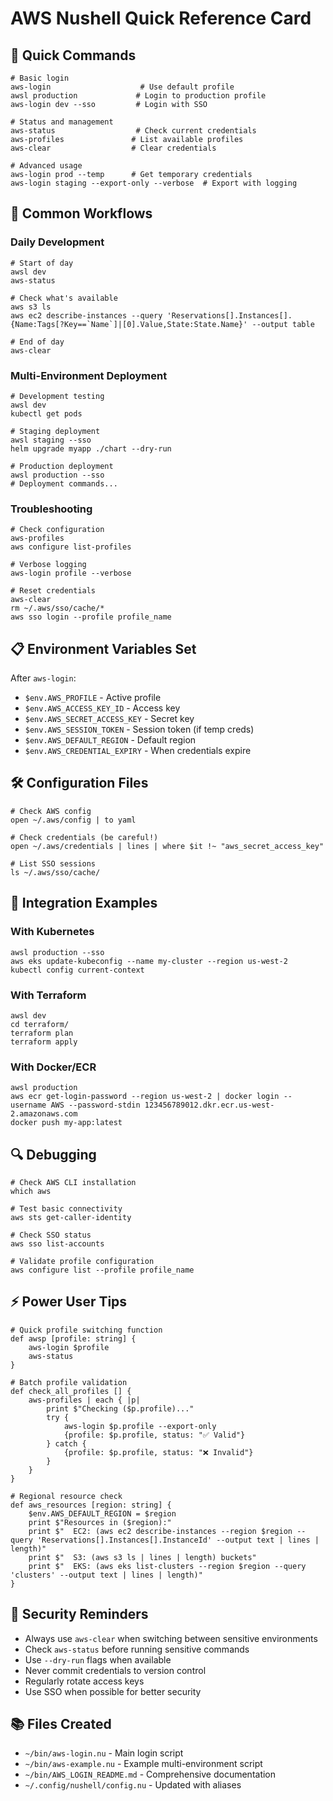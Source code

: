 # AWS Nushell Quick Reference Card

## 🚀 Quick Commands

```nu
# Basic login
aws-login                    # Use default profile
awsl production             # Login to production profile
aws-login dev --sso         # Login with SSO

# Status and management  
aws-status                  # Check current credentials
aws-profiles               # List available profiles
aws-clear                  # Clear credentials

# Advanced usage
aws-login prod --temp      # Get temporary credentials
aws-login staging --export-only --verbose  # Export with logging
```

## 🔧 Common Workflows

### Daily Development
```nu
# Start of day
awsl dev
aws-status

# Check what's available
aws s3 ls
aws ec2 describe-instances --query 'Reservations[].Instances[].{Name:Tags[?Key==`Name`]|[0].Value,State:State.Name}' --output table

# End of day  
aws-clear
```

### Multi-Environment Deployment
```nu
# Development testing
awsl dev
kubectl get pods

# Staging deployment  
awsl staging --sso
helm upgrade myapp ./chart --dry-run

# Production deployment
awsl production --sso  
# Deployment commands...
```

### Troubleshooting
```nu
# Check configuration
aws-profiles
aws configure list-profiles

# Verbose logging
aws-login profile --verbose

# Reset credentials
aws-clear
rm ~/.aws/sso/cache/*
aws sso login --profile profile_name
```

## 📋 Environment Variables Set

After `aws-login`:
- `$env.AWS_PROFILE` - Active profile
- `$env.AWS_ACCESS_KEY_ID` - Access key
- `$env.AWS_SECRET_ACCESS_KEY` - Secret key  
- `$env.AWS_SESSION_TOKEN` - Session token (if temp creds)
- `$env.AWS_DEFAULT_REGION` - Default region
- `$env.AWS_CREDENTIAL_EXPIRY` - When credentials expire

## 🛠️ Configuration Files

```nu
# Check AWS config
open ~/.aws/config | to yaml

# Check credentials (be careful!)
open ~/.aws/credentials | lines | where $it !~ "aws_secret_access_key"

# List SSO sessions
ls ~/.aws/sso/cache/
```

## 🎯 Integration Examples

### With Kubernetes
```nu
awsl production --sso
aws eks update-kubeconfig --name my-cluster --region us-west-2
kubectl config current-context
```

### With Terraform  
```nu
awsl dev
cd terraform/
terraform plan
terraform apply
```

### With Docker/ECR
```nu
awsl production
aws ecr get-login-password --region us-west-2 | docker login --username AWS --password-stdin 123456789012.dkr.ecr.us-west-2.amazonaws.com
docker push my-app:latest
```

## 🔍 Debugging

```nu
# Check AWS CLI installation
which aws

# Test basic connectivity
aws sts get-caller-identity

# Check SSO status
aws sso list-accounts

# Validate profile configuration
aws configure list --profile profile_name
```

## ⚡ Power User Tips

```nu
# Quick profile switching function
def awsp [profile: string] {
    aws-login $profile
    aws-status
}

# Batch profile validation
def check_all_profiles [] {
    aws-profiles | each { |p| 
        print $"Checking ($p.profile)..."
        try {
            aws-login $p.profile --export-only
            {profile: $p.profile, status: "✅ Valid"}
        } catch {
            {profile: $p.profile, status: "❌ Invalid"}
        }
    }
}

# Regional resource check
def aws_resources [region: string] {
    $env.AWS_DEFAULT_REGION = $region
    print $"Resources in ($region):"
    print $"  EC2: (aws ec2 describe-instances --region $region --query 'Reservations[].Instances[].InstanceId' --output text | lines | length)"
    print $"  S3: (aws s3 ls | lines | length) buckets"  
    print $"  EKS: (aws eks list-clusters --region $region --query 'clusters' --output text | lines | length)"
}
```

## 🚨 Security Reminders

- Always use `aws-clear` when switching between sensitive environments
- Check `aws-status` before running sensitive commands
- Use `--dry-run` flags when available
- Never commit credentials to version control
- Regularly rotate access keys
- Use SSO when possible for better security

## 📚 Files Created

- `~/bin/aws-login.nu` - Main login script
- `~/bin/aws-example.nu` - Example multi-environment script  
- `~/bin/AWS_LOGIN_README.md` - Comprehensive documentation
- `~/.config/nushell/config.nu` - Updated with aliases
